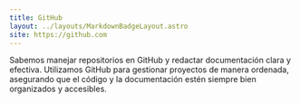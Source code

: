 ```yaml
---
title: GitHub
layout: ../layouts/MarkdownBadgeLayout.astro
site: https://github.com
---
```


Sabemos manejar repositorios en GitHub y redactar documentación clara y efectiva. Utilizamos GitHub para gestionar proyectos de manera ordenada, asegurando que el código y la documentación estén siempre bien organizados y accesibles.
